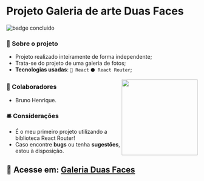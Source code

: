 # Projeto Galeria de arte Duas Faces

![badge concluido](https://github.com/bhS1lva/Projeto-Galeria-Duas-Faces/assets/101880543/3e2e3444-54fb-4ac3-9e1f-2baccfcb7b0e)


### 📝 Sobre o projeto

* Projeto realizado inteiramente de forma independente;
* Trata-se do projeto de uma galeria de fotos;
* <strong>Tecnologias usadas</strong>: `🔵 React` `⚫ React Router`;

<img align="right" width="200" src="https://github.com/bhS1lva/Projeto-Galeria-Duas-Faces/assets/101880543/9d1f0f76-04d0-4c1f-9a17-9c2d48373d8f">

### 👥 Colaboradores

* Bruno Henrique.

### 🛎 Considerações

* É o meu primeiro projeto utilizando a biblioteca React Router!
* Caso encontre <strong>bugs</strong> ou tenha <strong>sugestões</strong>, estou à disposição.

## 🔗 Acesse em: <a href="https://galeriaduasfaces.vercel.app/">Galeria Duas Faces</a>
